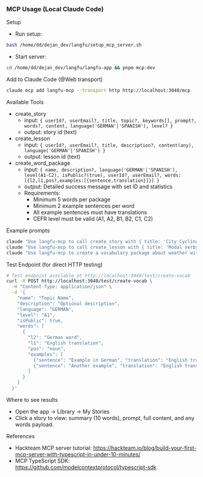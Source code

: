 ### MCP Usage (Local Claude Code)

Setup

- Run setup:

```bash
bash /home/dd/dejan_dev/langfu/setup_mcp_server.sh
```

- Start server:

```bash
cd /home/dd/dejan_dev/langfu/langfu-app && pnpm mcp:dev
```

Add to Claude Code (@Web transport)

```bash
claude mcp add langfu-mcp --transport http http://localhost:3040/mcp
```

Available Tools

- create_story
  - input: `{ userId?, userEmail?, title, topic?, keywords[], prompt?, words?, content, language('GERMAN'|'SPANISH'), level? }`
  - output: story id (text)
- create_lesson
  - input: `{ userId?, userEmail?, title, description?, content(any), language('GERMAN'|'SPANISH') }`
  - output: lesson id (text)
- create_word_package
  - input: `{ name, description?, language('GERMAN'|'SPANISH'), level(A1-C2), isPublic?(true), userId?, userEmail?, words: [{l2,l1,pos?,examples:[{sentence,translation}]}] }`
  - output: Detailed success message with set ID and statistics
  - Requirements:
    - Minimum 5 words per package
    - Minimum 2 example sentences per word
    - All example sentences must have translations
    - CEFR level must be valid (A1, A2, B1, B2, C1, C2)

Example prompts

```bash
claude "Use langfu-mcp to call create_story with { title: 'City Cycling Adventure', topic: 'travel', keywords: ['bicycle','city','park'], content: '...', language: 'GERMAN' }"
claude "Use langfu-mcp to call create_lesson with { title: 'Modal Verbs A1', description: 'Practice modal verbs', content: { sections: [...] }, language: 'GERMAN' }"
claude "Use langfu-mcp to create a vocabulary package about weather with 10 German words at A1 level, each with 2 example sentences and translations"
```

Test Endpoint (for direct HTTP testing)

```bash
# Test endpoint available at http://localhost:3040/test/create-vocab
curl -X POST http://localhost:3040/test/create-vocab \
  -H "Content-Type: application/json" \
  -d '{
    "name": "Topic Name",
    "description": "Optional description",
    "language": "GERMAN",
    "level": "A1",
    "isPublic": true,
    "words": [
      {
        "l2": "German word",
        "l1": "English translation",
        "pos": "noun",
        "examples": [
          {"sentence": "Example in German", "translation": "English translation"},
          {"sentence": "Another example", "translation": "English translation"}
        ]
      }
    ]
  }'
```

Where to see results

- Open the app → Library → My Stories
- Click a story to view: summary (10 words), prompt, full content, and any words payload.

References

- Hackteam MCP server tutorial: https://hackteam.io/blog/build-your-first-mcp-server-with-typescript-in-under-10-minutes/
- MCP TypeScript SDK: https://github.com/modelcontextprotocol/typescript-sdk
